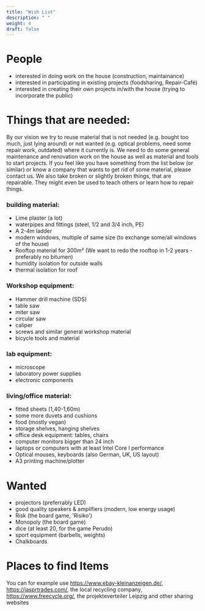 ```yaml
---
title: "Wish List"
description: " "
weight: 4
draft: false
---
```


# People
- interested in doing work on the house (construction, maintainance)
- interested in participating in existing projects (foodsharing, Repair-Café)
- interested in creating their own projects in/with the house (trying to incorporate the public)

# Things that are needed:

By our vision we try to reuse material that is not needed (e.g. bought too much, just lying around) or not wanted (e.g. optical problems, need some repair work, outdated) where it currently is.
We need to do some general maintenance and renovation work on the house as well as material and tools to start projects.
If you feel like you have something from the list below (or similar) or know a company that wants to get rid of some material, please contact us.
We also take broken or slightly broken things, that are repairable.
They might even be used to teach others or learn how to repair things.

### building material:
- Lime plaster (a lot)
- waterpipes and fittings (steel, 1/2 and 3/4 inch, PE)
- A 2-4m ladder
- modern windows, multiple of same size (to exchange some/all windows of the house)
- Rooftop material for 300m² (We want to redo the rooftop in 1-2 years - preferably no bitumen)
- humidity isolation for outside walls
- thermal isolation for roof

### Workshop equipment:
- Hammer drill machine (SDS)
- table saw
- miter saw
- circular saw
- caliper
- screws and similar general workshop material
- bicycle tools and material

### lab equipment:
- microscope
- laboratory power supplies
- electronic components

### living/office material:
 - fitted sheets (1,40-1,60m)
 - some more duvets and cushions
 - food (mostly vegan)
 - storage shelves, hanging shelves
 - office desk equipment: tables, chairs
 - computer monitors bigger than 24 inch
 - laptops or computers with at least Intel Core I performance
 - Optical mouses, keyboards (also German, UK, US layout)
 - A3 printing machine/plotter

# Wanted
- projectors (preferrably LED)
- good quality speakers & amplifiers (modern, low energy usage)
- Risk (the board game, 'Risiko')
- Monopoly (the board game)
- dice (at least 20, for the game Perudo)
- sport equipment (barbells, weights)
- Chalkboards

# Places to find Items
You can for example use https://www.ebay-kleinanzeigen.de/,  https://jasprtrades.com/, the local recycling company, https://www.freecycle.org/, the projekteverteiler Leipzig and other sharing websites
